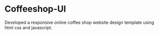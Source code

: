 # Coffeeshop-UI
Developed a  responsive online coffee shop website design template using html css and javascript.


